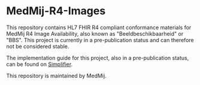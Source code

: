 # MedMij-R4-Images
This repository contains HL7 FHIR R4 compliant conformance materials for MedMij R4 Image Availability, also known as "Beeldbeschikbaarheid" or "BBS". This project is currently in a pre-publication status and can therefore not be considered stable.

The implementation guide for this project, also in a pre-publication status, can be found on [Simplifier](https://simplifier.net/guide/medmij-r4-images-ig).

This repository is maintained by MedMij.